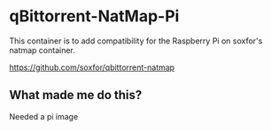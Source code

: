# qBittorrent-NatMap-Pi 

This container is to add compatibility for the Raspberry Pi on soxfor's natmap container. 

https://github.com/soxfor/qbittorrent-natmap

## What made me do this?

Needed a pi image
